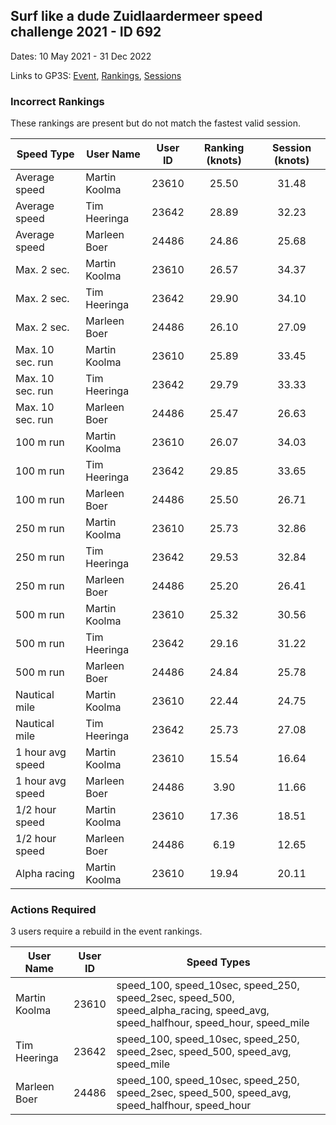 ## Surf like a dude Zuidlaardermeer speed challenge 2021 - ID 692

Dates: 10 May 2021 - 31 Dec 2022

Links to GP3S: [Event](https://www.gps-speedsurfing.com/default.aspx?mnu=event&val=692), [Rankings](https://www.gps-speedsurfing.com/default.aspx?mnu=eventranking&val=692), [Sessions](https://www.gps-speedsurfing.com/default.aspx?mnu=eventsessions&val=692)

### Incorrect Rankings

These rankings are present but do not match the fastest valid session.

| Speed Type | User Name | User ID | Ranking (knots) | Session (knots) |
| ---------- | --------- | :-----: | :-------------: | :-------------: |
| Average speed | Martin Koolma | 23610 | 25.50 | 31.48 |
| Average speed | Tim Heeringa | 23642 | 28.89 | 32.23 |
| Average speed | Marleen Boer | 24486 | 24.86 | 25.68 |
| Max. 2 sec. | Martin Koolma | 23610 | 26.57 | 34.37 |
| Max. 2 sec. | Tim Heeringa | 23642 | 29.90 | 34.10 |
| Max. 2 sec. | Marleen Boer | 24486 | 26.10 | 27.09 |
| Max. 10 sec. run | Martin Koolma | 23610 | 25.89 | 33.45 |
| Max. 10 sec. run | Tim Heeringa | 23642 | 29.79 | 33.33 |
| Max. 10 sec. run | Marleen Boer | 24486 | 25.47 | 26.63 |
| 100 m run | Martin Koolma | 23610 | 26.07 | 34.03 |
| 100 m run | Tim Heeringa | 23642 | 29.85 | 33.65 |
| 100 m run | Marleen Boer | 24486 | 25.50 | 26.71 |
| 250 m run | Martin Koolma | 23610 | 25.73 | 32.86 |
| 250 m run | Tim Heeringa | 23642 | 29.53 | 32.84 |
| 250 m run | Marleen Boer | 24486 | 25.20 | 26.41 |
| 500 m run | Martin Koolma | 23610 | 25.32 | 30.56 |
| 500 m run | Tim Heeringa | 23642 | 29.16 | 31.22 |
| 500 m run | Marleen Boer | 24486 | 24.84 | 25.78 |
| Nautical mile | Martin Koolma | 23610 | 22.44 | 24.75 |
| Nautical mile | Tim Heeringa | 23642 | 25.73 | 27.08 |
| 1 hour avg speed | Martin Koolma | 23610 | 15.54 | 16.64 |
| 1 hour avg speed | Marleen Boer | 24486 | 3.90 | 11.66 |
| 1/2 hour speed | Martin Koolma | 23610 | 17.36 | 18.51 |
| 1/2 hour speed | Marleen Boer | 24486 | 6.19 | 12.65 |
| Alpha racing | Martin Koolma | 23610 | 19.94 | 20.11 |

### Actions Required

3 users require a rebuild in the event rankings.

| User Name | User ID | Speed Types |
| --------- | :-----: | ----------- |
| Martin Koolma | 23610 | speed_100, speed_10sec, speed_250, speed_2sec, speed_500, speed_alpha_racing, speed_avg, speed_halfhour, speed_hour, speed_mile |
| Tim Heeringa | 23642 | speed_100, speed_10sec, speed_250, speed_2sec, speed_500, speed_avg, speed_mile |
| Marleen Boer | 24486 | speed_100, speed_10sec, speed_250, speed_2sec, speed_500, speed_avg, speed_halfhour, speed_hour |
